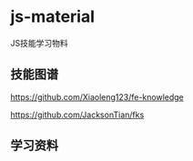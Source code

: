 # js-material
JS技能学习物料

## 技能图谱
https://github.com/Xiaoleng123/fe-knowledge

https://github.com/JacksonTian/fks

## 学习资料

